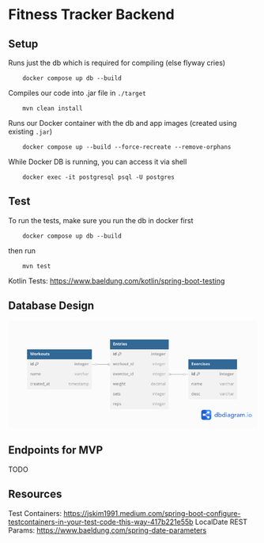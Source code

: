 # **Fitness Tracker Backend**
## Setup
Runs just the db which is required for compiling (else flyway cries)
``` shell
    docker compose up db --build
```
Compiles our code into .jar file in ```./target```
``` shell
    mvn clean install
```
Runs our Docker container with the db and app images (created using existing ```.jar```)
``` shelldocker 
    docker compose up --build --force-recreate --remove-orphans
```
While Docker DB is running, you can access it via shell
``` shell
    docker exec -it postgresql psql -U postgres
```

## Test
To run the tests, make sure you run the db in docker first
``` shell
    docker compose up db --build
```
then run
``` shell
    mvn test
```

Kotlin Tests: https://www.baeldung.com/kotlin/spring-boot-testing

## Database Design
![database_design.png](database_design.png)

## Endpoints for MVP
TODO

## Resources
Test Containers: https://jskim1991.medium.com/spring-boot-configure-testcontainers-in-your-test-code-this-way-417b221e55b
LocalDate REST Params: https://www.baeldung.com/spring-date-parameters
